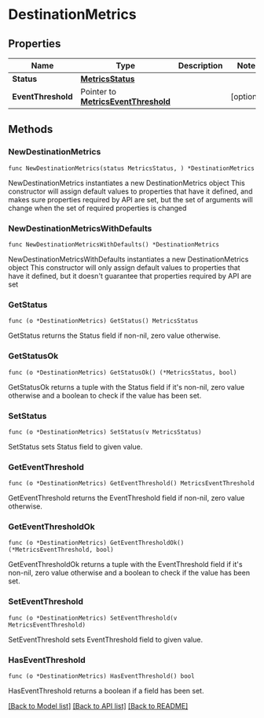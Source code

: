 # DestinationMetrics

## Properties

Name | Type | Description | Notes
------------ | ------------- | ------------- | -------------
**Status** | [**MetricsStatus**](MetricsStatus.md) |  | 
**EventThreshold** | Pointer to [**MetricsEventThreshold**](MetricsEventThreshold.md) |  | [optional] 

## Methods

### NewDestinationMetrics

`func NewDestinationMetrics(status MetricsStatus, ) *DestinationMetrics`

NewDestinationMetrics instantiates a new DestinationMetrics object
This constructor will assign default values to properties that have it defined,
and makes sure properties required by API are set, but the set of arguments
will change when the set of required properties is changed

### NewDestinationMetricsWithDefaults

`func NewDestinationMetricsWithDefaults() *DestinationMetrics`

NewDestinationMetricsWithDefaults instantiates a new DestinationMetrics object
This constructor will only assign default values to properties that have it defined,
but it doesn't guarantee that properties required by API are set

### GetStatus

`func (o *DestinationMetrics) GetStatus() MetricsStatus`

GetStatus returns the Status field if non-nil, zero value otherwise.

### GetStatusOk

`func (o *DestinationMetrics) GetStatusOk() (*MetricsStatus, bool)`

GetStatusOk returns a tuple with the Status field if it's non-nil, zero value otherwise
and a boolean to check if the value has been set.

### SetStatus

`func (o *DestinationMetrics) SetStatus(v MetricsStatus)`

SetStatus sets Status field to given value.


### GetEventThreshold

`func (o *DestinationMetrics) GetEventThreshold() MetricsEventThreshold`

GetEventThreshold returns the EventThreshold field if non-nil, zero value otherwise.

### GetEventThresholdOk

`func (o *DestinationMetrics) GetEventThresholdOk() (*MetricsEventThreshold, bool)`

GetEventThresholdOk returns a tuple with the EventThreshold field if it's non-nil, zero value otherwise
and a boolean to check if the value has been set.

### SetEventThreshold

`func (o *DestinationMetrics) SetEventThreshold(v MetricsEventThreshold)`

SetEventThreshold sets EventThreshold field to given value.

### HasEventThreshold

`func (o *DestinationMetrics) HasEventThreshold() bool`

HasEventThreshold returns a boolean if a field has been set.


[[Back to Model list]](../README.md#documentation-for-models) [[Back to API list]](../README.md#documentation-for-api-endpoints) [[Back to README]](../README.md)


